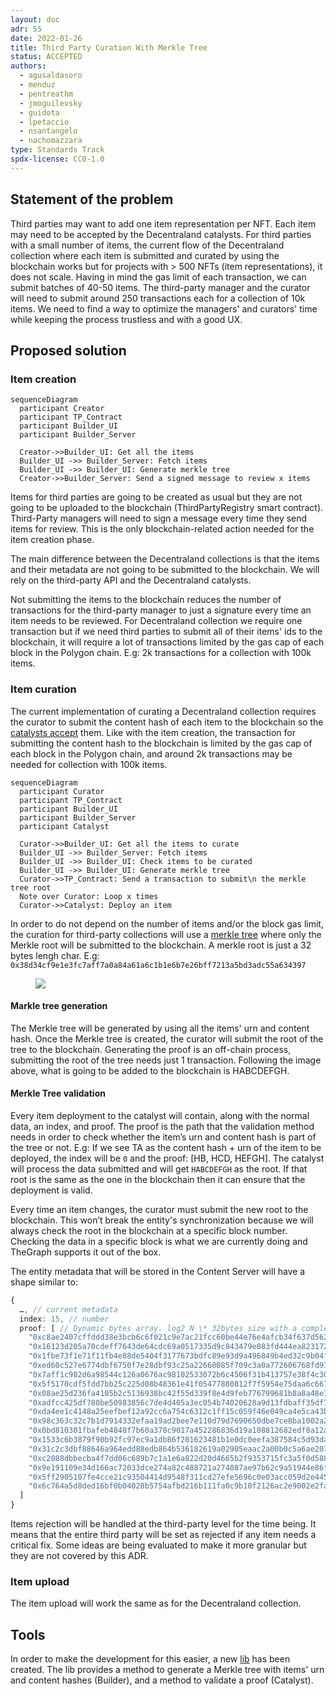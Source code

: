 ```yaml
---
layout: doc
adr: 55
date: 2022-01-26
title: Third Party Curation With Merkle Tree
status: ACCEPTED
authors:
  - agusaldasoro
  - menduz
  - pentreathm
  - jmoguilevsky
  - guidota
  - lpetaccio
  - nsantangelo
  - nachomazzara
type: Standards Track
spdx-license: CC0-1.0
---
```


## Statement of the problem

Third parties may want to add one item representation per NFT. Each item may need to be accepted by the Decentraland catalysts. For third parties with a small number of items, the current flow of the Decentraland collection where each item is submitted and curated by using the blockchain works but for projects with > 500 NFTs (item representations), it does not scale. Having in mind the gas limit of each transaction, we can submit batches of 40-50 items. The third-party manager and the curator will need to submit around 250 transactions each for a collection of 10k items. We need to find a way to optimize the managers' and curators' time while keeping the process trustless and with a good UX.

## Proposed solution

### Item creation

```mermaid
sequenceDiagram
  participant Creator
  participant TP_Contract
  participant Builder_UI
  participant Builder_Server

  Creator->>Builder_UI: Get all the items
  Builder_UI ->> Builder_Server: Fetch items
  Builder_UI ->> Builder_UI: Generate merkle tree
  Creator->>Builder_Server: Send a signed message to review x items
```

Items for third parties are going to be created as usual but they are not going to be uploaded to the blockchain (ThirdPartyRegistry smart contract). Third-Party managers will need to sign a message every time they send items for review. This is the only blockchain-related action needed for the item creation phase.

The main difference between the Decentraland collections is that the items and their metadata are not going to be submitted to the blockchain. We will rely on the third-party API and the Decentraland catalysts.

Not submitting the items to the blockchain reduces the number of transactions for the third-party manager to just a signature every time an item needs to be reviewed. For Decentraland collection we require one transaction but if we need third parties to submit all of their items' ids to the blockchain, it will require a lot of transactions limited by the gas cap of each block in the Polygon chain. E.g: 2k transactions for a collection with 100k items.

### Item curation

The current implementation of curating a Decentraland collection requires the curator to submit the content hash of each item to the blockchain so the [catalysts accept](/adr/ADR-41) them. Like with the item creation, the transaction for submitting the content hash to the blockchain is limited by the gas cap of each block in the Polygon chain, and around 2k transactions may be needed for collection with 100k items.

```mermaid
sequenceDiagram
  participant Curator
  participant TP_Contract
  participant Builder_UI
  participant Builder_Server
  participant Catalyst

  Curator->>Builder_UI: Get all the items to curate
  Builder_UI ->> Builder_Server: Fetch items
  Builder_UI ->> Builder_UI: Check items to be curated
  Builder_UI ->> Builder_UI: Generate merkle tree
  Curator->>TP_Contract: Send a transaction to submit\n the merkle tree root
  Note over Curator: Loop x times
  Curator->>Catalyst: Deploy an item
```

In order to do not depend on the number of items and/or the block gas limit, the curation for third-party collections will use a [merkle tree](https://www.forex.academy/understanding-merkle-tree-its-importance-in-blockchain/) where only the Merkle root will be submitted to the blockchain. A merkle root is just a 32 bytes lengh char. E.g: `0x38d34cf9e1e3fc7aff7a0a84a61a6c1b1e6b7e26bff7213a5bd3adc55a634397`

<figure>
  <img src="/resources/ADR-55/Merkle-Tree.jpeg" />
</figure>

#### Markle tree generation

The Merkle tree will be generated by using all the items' urn and content hash. Once the Merkle tree is created, the curator will submit the root of the tree to the blockchain. Generating the proof is an off-chain process, submitting the root of the tree needs just 1 transaction. Following the image above, what is going to be added to the blockchain is HABCDEFGH.

#### Merkle Tree validation

Every item deployment to the catalyst will contain, along with the normal data, an index, and proof. The proof is the path that the validation method needs in order to check whether the item’s urn and content hash is part of the tree or not. E.g: If we see TA as the content hash + urn of the item to be deployed, the index will be `0` and the proof: [HB, HCD, HEFGH]. The catalyst will process the data submitted and will get `HABCDEFGH` as the root. If that root is the same as the one in the blockchain then it can ensure that the deployment is valid.

Every time an item changes, the curator must submit the new root to the blockchain. This won’t break the entity's synchronization because we will always check the root in the blockchain at a specific block number. Checking the data in a specific block is what we are currently doing and TheGraph supports it out of the box.

The entity metadata that will be stored in the Content Server will have a shape similar to:

```typescript
{
  …, // current metadata
  index: 15, // number
  proof: [ // Dynamic bytes array. log2 N \* 32bytes size with a complexity of O(log2 N). Where N is the number of items.
    "0xc8ae2407cffddd38e3bcb6c6f021c9e7ac21fcc60be44e76e4afcb34f637d562",
    "0x16123d205a70cdeff7643de64cdc69a0517335d9c843479e083fd444ea823172",
    "0x1fbe73f1e71f11fb4e88de5404f3177673bdfc89e93d9a496849b4ed32c9b04f",
    "0xed60c527e6774dbf6750f7e28dbf93c25a22660085f709c3a0a772606768fd91",
    "0x7aff1c982d6a98544c126a0676ac98102533072b6c4506f31b413757e38f4c30",
    "0x5f5170cdf5fdd7bb25c225d08b48361e41f05477880812f7f5954e75daa6c667",
    "0x08ae25d236fa4105b2c5136938bc42f55d339f8e4d9feb776799681b8a8a48e7",
    "0xadfcc425df780be50983856c7de4d405a3ec054b74020628a9d13fdbaff35df7",
    "0xda4ee1c4148a25eefbef12a92cc6a754c6312c1ff15c059f46e049ca4e5ca43b",
    "0x98c363c32c7b1d7914332efaa19ad2bee7e110d79d7690650dbe7ce8ba1002a2",
    "0x0bd810301fbafeb4848f7b60a378c9017a452286836d19a108812682edf8a12a",
    "0x1533c6b3879f90b92fc97ec9a1db86f201623481b1e0dc0eefa387584c5d93da",
    "0x31c2c3dbf88646a964edd88edb864b536182619a02905eaac2a00b0c5a6ae207",
    "0xc2088dbbecba4f7dd06c689b7c1a1e6a822d20d4665b2f9353715fc3a5f0d588",
    "0x9e191109e34d166ac72033dce274a82c488721a274087ae97b62c9a51944e86f",
    "0x5ff2905107fe4cce21c93504414d9548f311cd27efe5696c0e03acc059d2e445",
    "0x6c764a5d8ded16bf0b04028b5754afbd216b111fa0c9b10f2126ac2e9002e2fa"
  ]
}
```

Items rejection will be handled at the third-party level for the time being. It means that the entire third party will be set as rejected if any item needs a critical fix. Some ideas are being evaluated to make it more granular but they are not covered by this ADR.

### Item upload

The item upload will work the same as for the Decentraland collection.

## Tools

In order to make the development for this easier, a new [lib](https://github.com/decentraland/content-hash-tree) has been created. The lib provides a method to generate a Merkle tree with items' urn and content hashes (Builder), and a method to validate a proof (Catalyst).
